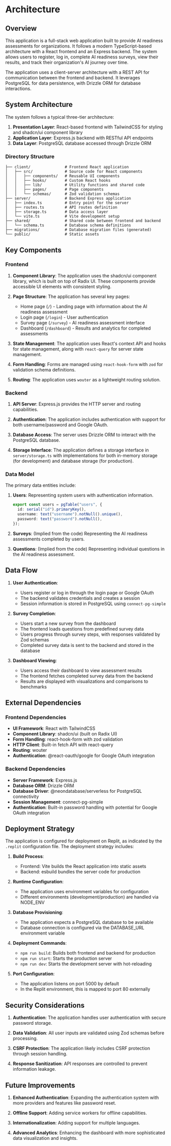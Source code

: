# Architecture

## Overview

This application is a full-stack web application built to provide AI readiness assessments for organizations. It follows a modern TypeScript-based architecture with a React frontend and an Express backend. The system allows users to register, log in, complete AI readiness surveys, view their results, and track their organization's AI journey over time.

The application uses a client-server architecture with a REST API for communication between the frontend and backend. It leverages PostgreSQL for data persistence, with Drizzle ORM for database interactions.

## System Architecture

The system follows a typical three-tier architecture:

1. **Presentation Layer**: React-based frontend with TailwindCSS for styling and shadcn/ui component library
2. **Application Layer**: Express.js backend with RESTful API endpoints
3. **Data Layer**: PostgreSQL database accessed through Drizzle ORM

### Directory Structure

```
├── client/               # Frontend React application
│   ├── src/              # Source code for React components
│   │   ├── components/   # Reusable UI components
│   │   ├── hooks/        # Custom React hooks
│   │   ├── lib/          # Utility functions and shared code
│   │   ├── pages/        # Page components
│   │   └── schemas/      # Zod validation schemas
├── server/               # Backend Express application
│   ├── index.ts          # Entry point for the server
│   ├── routes.ts         # API routes definition
│   ├── storage.ts        # Data access layer
│   └── vite.ts           # Vite development setup
├── shared/               # Shared code between frontend and backend
│   └── schema.ts         # Database schema definitions
├── migrations/           # Database migration files (generated)
└── public/               # Static assets
```

## Key Components

### Frontend

1. **Component Library**: The application uses the shadcn/ui component library, which is built on top of Radix UI. These components provide accessible UI elements with consistent styling.

2. **Page Structure**: The application has several key pages:
   - Home page (`/`) - Landing page with information about the AI readiness assessment
   - Login page (`/login`) - User authentication
   - Survey page (`/survey`) - AI readiness assessment interface
   - Dashboard (`/dashboard`) - Results and analytics for completed assessments

3. **State Management**: The application uses React's context API and hooks for state management, along with `react-query` for server state management.

4. **Form Handling**: Forms are managed using `react-hook-form` with `zod` for validation schema definitions.

5. **Routing**: The application uses `wouter` as a lightweight routing solution.

### Backend

1. **API Server**: Express.js provides the HTTP server and routing capabilities.

2. **Authentication**: The application includes authentication with support for both username/password and Google OAuth.

3. **Database Access**: The server uses Drizzle ORM to interact with the PostgreSQL database.

4. **Storage Interface**: The application defines a storage interface in `server/storage.ts` with implementations for both in-memory storage (for development) and database storage (for production).

### Data Model

The primary data entities include:

1. **Users**: Representing system users with authentication information.
   ```typescript
   export const users = pgTable("users", {
     id: serial("id").primaryKey(),
     username: text("username").notNull().unique(),
     password: text("password").notNull(),
   });
   ```

2. **Surveys**: (Implied from the code) Representing the AI readiness assessments completed by users.

3. **Questions**: (Implied from the code) Representing individual questions in the AI readiness assessment.

## Data Flow

1. **User Authentication**:
   - Users register or log in through the login page or Google OAuth
   - The backend validates credentials and creates a session
   - Session information is stored in PostgreSQL using `connect-pg-simple`

2. **Survey Completion**:
   - Users start a new survey from the dashboard
   - The frontend loads questions from predefined survey data
   - Users progress through survey steps, with responses validated by Zod schemas
   - Completed survey data is sent to the backend and stored in the database

3. **Dashboard Viewing**:
   - Users access their dashboard to view assessment results
   - The frontend fetches completed survey data from the backend
   - Results are displayed with visualizations and comparisons to benchmarks

## External Dependencies

### Frontend Dependencies

- **UI Framework**: React with TailwindCSS
- **Component Library**: shadcn/ui (built on Radix UI)
- **Form Handling**: react-hook-form with zod validation
- **HTTP Client**: Built-in fetch API with react-query
- **Routing**: wouter
- **Authentication**: @react-oauth/google for Google OAuth integration

### Backend Dependencies

- **Server Framework**: Express.js
- **Database ORM**: Drizzle ORM
- **Database Driver**: @neondatabase/serverless for PostgreSQL connectivity
- **Session Management**: connect-pg-simple
- **Authentication**: Built-in password handling with potential for Google OAuth integration

## Deployment Strategy

The application is configured for deployment on Replit, as indicated by the `.replit` configuration file. The deployment strategy includes:

1. **Build Process**:
   - Frontend: Vite builds the React application into static assets
   - Backend: esbuild bundles the server code for production

2. **Runtime Configuration**:
   - The application uses environment variables for configuration
   - Different environments (development/production) are handled via NODE_ENV

3. **Database Provisioning**:
   - The application expects a PostgreSQL database to be available
   - Database connection is configured via the DATABASE_URL environment variable

4. **Deployment Commands**:
   - `npm run build`: Builds both frontend and backend for production
   - `npm run start`: Starts the production server
   - `npm run dev`: Starts the development server with hot-reloading

5. **Port Configuration**:
   - The application listens on port 5000 by default
   - In the Replit environment, this is mapped to port 80 externally

## Security Considerations

1. **Authentication**: The application handles user authentication with secure password storage.

2. **Data Validation**: All user inputs are validated using Zod schemas before processing.

3. **CSRF Protection**: The application likely includes CSRF protection through session handling.

4. **Response Sanitization**: API responses are controlled to prevent information leakage.

## Future Improvements

1. **Enhanced Authentication**: Expanding the authentication system with more providers and features like password reset.

2. **Offline Support**: Adding service workers for offline capabilities.

3. **Internationalization**: Adding support for multiple languages.

4. **Advanced Analytics**: Enhancing the dashboard with more sophisticated data visualization and insights.